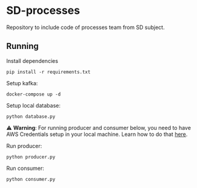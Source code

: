 # SD-processes
Repository to include code of processes team from SD subject. 

## Running
Install dependencies
```
pip install -r requirements.txt
```

Setup kafka:
```
docker-compose up -d
```

Setup local database:
```
python database.py
```

⚠️ **Warning**: For running producer and consumer below, you need to have AWS Credentials setup in your local machine. Learn how to do that [here](https://boto3.amazonaws.com/v1/documentation/api/latest/guide/quickstart.html#configuration).

Run producer:
```
python producer.py
```

Run consumer:
```
python consumer.py
```


